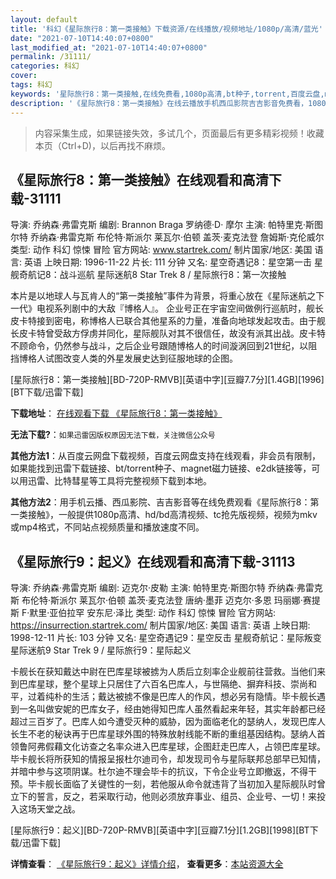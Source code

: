 ```yaml
---
layout: default
title: '科幻《星际旅行8：第一类接触》下载资源/在线播放/视频地址/1080p/高清/蓝光'
date: "2021-07-10T14:40:07+0800"
last_modified_at: "2021-07-10T14:40:07+0800"
permalink: /31111/
categories: 科幻
cover:
tags: 科幻
keywords: '星际旅行8：第一类接触,在线免费看,1080p高清,bt种子,torrent,百度云盘,magnet,磁力链,迅雷下载资源'
description: '《星际旅行8：第一类接触》在线云播放手机西瓜影院吉吉影音免费看，1080p高清bd/hd未删减完整版和tc抢先枪版，mkv/mp4格式，附带bt/torrent种子、magnet/磁力链、百度云盘、网盘资源迅雷下载链接'
---
```


>内容采集生成，如果链接失效，多试几个，页面最后有更多精彩视频！收藏本页（Ctrl+D)，以后再找不麻烦。


## 《星际旅行8：第一类接触》在线观看和高清下载-31111

导演: 乔纳森·弗雷克斯 编剧: Brannon Braga 罗纳德·D· 摩尔 主演: 帕特里克·斯图尔特 乔纳森·弗雷克斯 布伦特·斯派尔 莱瓦尔·伯顿 盖茨·麦克法登 詹姆斯·克伦威尔 类型: 动作 科幻 惊悚 冒险 官方网站: www.startrek.com/ 制片国家/地区: 美国 语言: 英语 上映日期: 1996-11-22 片长: 111 分钟 又名: 星空奇遇记8：星空第一击 星舰奇航记8：战斗巡航 星际迷航8 Star Trek 8 / 星际旅行8：第一次接触

本片是以地球人与瓦肯人的“第一类接触”事件为背景，将重心放在《星际迷航之下一代》电视系列剧中的大敌『博格人』。 企业号正在宇宙空间做例行巡航时，舰长皮卡特接到密电，称博格人已联合其他星系的力量，准备向地球发起攻击。由于舰长皮卡特曾受敌方俘虏并同化，星际舰队对其不很信任，故没有派其出战。皮卡特不顾命令，仍然参与战斗，之后企业号跟随博格人的时间漩涡回到21世纪，以阻挡博格人试图改变人类的外星发展史达到征服地球的企图。


[星际旅行8：第一类接触][BD-720P-RMVB][英语中字][豆瓣7.7分][1.4GB][1996][BT下载/迅雷下载]

**下载地址**： [在线观看下载 《星际旅行8：第一类接触》](https://www.btdx8.com/torrent/star_trek_first_contact_1996.html) 


**无法下载?**：`如果迅雷因版权原因无法下载，关注微信公众号 `

**其他方法1**：从百度云网盘下载视频，百度云网盘支持在线观看，非会员有限制，如果能找到迅雷下载链接、bt/torrent种子、magnet磁力链接、e2dk链接等，可以用迅雷、比特彗星等工具将完整视频下载到本地。

**其他方法2**：用手机云播、西瓜影院、吉吉影音等在线免费观看《星际旅行8：第一类接触》，一般提供1080p高清、hd/bd高清视频、tc抢先版视频，视频为mkv或mp4格式，不同站点视频质量和播放速度不同。


## 《星际旅行9：起义》在线观看和高清下载-31113

导演: 乔纳森·弗雷克斯 编剧: 迈克尔·皮勒 主演: 帕特里克·斯图尔特 乔纳森·弗雷克斯 布伦特·斯派尔 莱瓦尔·伯顿 盖茨·麦克法登 唐纳·墨菲 迈克尔·多恩 玛丽娜·赛提斯 F·默里·亚伯拉罕 安东尼·泽比 类型: 动作 科幻 惊悚 冒险 官方网站: https://insurrection.startrek.com/ 制片国家/地区: 美国 语言: 英语 上映日期: 1998-12-11 片长: 103 分钟 又名: 星空奇遇记9：星空反击 星舰奇航记：星际叛变 星际迷航9 Star Trek 9 / 星际旅行9：星际起义

卡舰长在获知戴达中尉在巴库星球被掳为人质后立刻率企业舰前往营救。当他们来到巴库星球，整个星球上只居住了六百名巴库人，与世隔绝、摒弃科技、崇尚和平，过着纯朴的生活；戴达被掳不像是巴库人的作风，想必另有隐情。毕卡舰长遇到一名叫做安妮的巴库女子，经由她得知巴库人虽然看起来年轻，其实年龄都已经超过三百岁了。巴库人如今遭受灭种的威胁，因为面临老化的瑟纳人，发现巴库人长生不老的秘诀再于巴库星球外围的特殊放射线能不断的重组基因结构。瑟纳人首领鲁阿弗假藉文化访查之名率众进入巴库星球，企图赶走巴库人，占领巴库星球。毕卡舰长将所获知的情报呈报杜尔迪司令，却发现司令与星际联邦总部早已知情，并暗中参与这项阴谋。杜尔迪不理会毕卡的抗议，下令企业号立即撤返，不得干预。毕卡舰长面临了关键性的一刻，若他服从命令就违背了当初加入星际舰队时曾立下的誓言，反之，若采取行动，他则必须放弃事业、组员、企业号、一切！来投入这场天堂之战。


[星际旅行9：起义][BD-720P-RMVB][英语中字][豆瓣7.1分][1.2GB][1998][BT下载/迅雷下载]

**详情查看**： [《星际旅行9：起义》详情介绍](/movie/31113/)， **查看更多**：[本站资源大全](/movie/t/all/)

